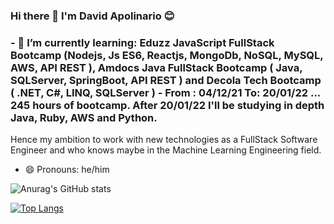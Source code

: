 ### Hi there 👋 I'm David Apolinario 😊

<h3>- 🌱 I’m currently learning: Eduzz JavaScript FullStack Bootcamp (Nodejs, Js ES6, Reactjs, MongoDb, NoSQL, MySQL, AWS, API REST ), Amdocs Java FullStack Bootcamp ( Java, SQLServer, SpringBoot, API REST ) and Decola Tech Bootcamp ( .NET, C#, LINQ, SQLServer ) -  From : 04/12/21 To: 20/01/22 ... 245 hours of bootcamp. After 20/01/22 I'll be studying in depth Java, Ruby, AWS and Python. </h3> Hence my ambition to work with new technologies as a FullStack Software Engineer and who knows maybe in the Machine Learning Engineering field.

- 😄 Pronouns: he/him


![Anurag's GitHub stats](https://github-readme-stats.vercel.app/api?username=davivers&show_icons=true&theme=panda) 



[![Top Langs](https://github-readme-stats.vercel.app/api/top-langs/?username=davivers&layout=compact&show_icons=true&theme=panda)](https://github.com/anuraghazra/github-readme-stats)
